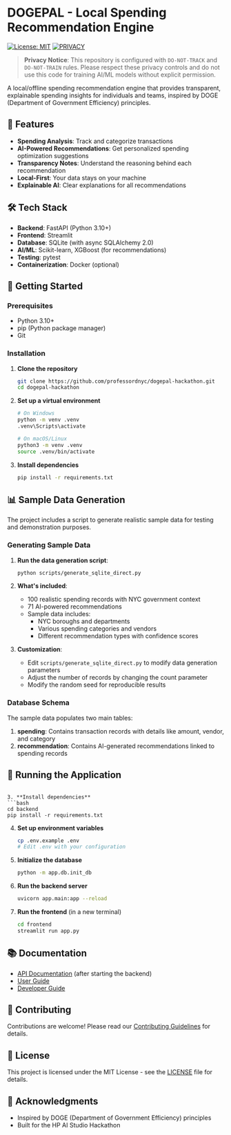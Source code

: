 # DOGEPAL - Local Spending Recommendation Engine

[![License: MIT](https://img.shields.io/badge/License-MIT-yellow.svg)](https://opensource.org/licenses/MIT)
[![PRIVACY](https://img.shields.io/badge/PRIVACY-Do%20Not%20Train%20%2F%20Track-red)](https://github.com/professordnyc/dogepal-hackathon)

> **Privacy Notice**: This repository is configured with `DO-NOT-TRACK` and `DO-NOT-TRAIN` rules. Please respect these privacy controls and do not use this code for training AI/ML models without explicit permission.

A local/offline spending recommendation engine that provides transparent, explainable spending insights for individuals and teams, inspired by DOGE (Department of Government Efficiency) principles.

## 🚀 Features

- **Spending Analysis**: Track and categorize transactions
- **AI-Powered Recommendations**: Get personalized spending optimization suggestions
- **Transparency Notes**: Understand the reasoning behind each recommendation
- **Local-First**: Your data stays on your machine
- **Explainable AI**: Clear explanations for all recommendations

## 🛠️ Tech Stack

- **Backend**: FastAPI (Python 3.10+)
- **Frontend**: Streamlit
- **Database**: SQLite (with async SQLAlchemy 2.0)
- **AI/ML**: Scikit-learn, XGBoost (for recommendations)
- **Testing**: pytest
- **Containerization**: Docker (optional)

## 🚀 Getting Started

### Prerequisites

- Python 3.10+
- pip (Python package manager)
- Git

### Installation

1. **Clone the repository**
   ```bash
   git clone https://github.com/professordnyc/dogepal-hackathon.git
   cd dogepal-hackathon
   ```

2. **Set up a virtual environment**
   ```bash
   # On Windows
   python -m venv .venv
   .venv\Scripts\activate
   
   # On macOS/Linux
   python3 -m venv .venv
   source .venv/bin/activate
   ```

3. **Install dependencies**
   ```bash
   pip install -r requirements.txt
   ```

## 📊 Sample Data Generation

The project includes a script to generate realistic sample data for testing and demonstration purposes.

### Generating Sample Data

1. **Run the data generation script**:
   ```bash
   python scripts/generate_sqlite_direct.py
   ```

2. **What's included**:
   - 100 realistic spending records with NYC government context
   - 71 AI-powered recommendations
   - Sample data includes:
     - NYC boroughs and departments
     - Various spending categories and vendors
     - Different recommendation types with confidence scores

3. **Customization**:
   - Edit `scripts/generate_sqlite_direct.py` to modify data generation parameters
   - Adjust the number of records by changing the count parameter
   - Modify the random seed for reproducible results

### Database Schema

The sample data populates two main tables:

1. **spending**: Contains transaction records with details like amount, vendor, and category
2. **recommendation**: Contains AI-generated recommendations linked to spending records

## 🚀 Running the Application
   ```

3. **Install dependencies**
   ```bash
   cd backend
   pip install -r requirements.txt
   ```

4. **Set up environment variables**
   ```bash
   cp .env.example .env
   # Edit .env with your configuration
   ```

5. **Initialize the database**
   ```bash
   python -m app.db.init_db
   ```

6. **Run the backend server**
   ```bash
   uvicorn app.main:app --reload
   ```

7. **Run the frontend** (in a new terminal)
   ```bash
   cd frontend
   streamlit run app.py
   ```

## 📚 Documentation

- [API Documentation](http://localhost:8000/docs) (after starting the backend)
- [User Guide](docs/user_guide/README.md)
- [Developer Guide](docs/developer_guide.md)

## 🤝 Contributing

Contributions are welcome! Please read our [Contributing Guidelines](CONTRIBUTING.md) for details.

## 📄 License

This project is licensed under the MIT License - see the [LICENSE](LICENSE) file for details.

## 🙏 Acknowledgments

- Inspired by DOGE (Department of Government Efficiency) principles
- Built for the HP AI Studio Hackathon
